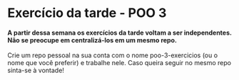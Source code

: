 # Exercício da tarde - POO 3

<strong>A partir dessa semana os exercícios da tarde voltam a ser independentes. Não se preocupe em centralizá-los em um mesmo repo.</strong>
<br><br>
Crie um repo pessoal na sua conta com o nome poo-3-exercicios (ou o nome que você preferir) e trabalhe nele. Caso queira seguir no mesmo repo sinta-se à vontade!
